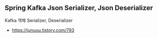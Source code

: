 ## Spring Kafka Json Serializer, Json Deserializer



Kafka 객체 Serializer, Deserializer

- https://junuuu.tistory.com/793







